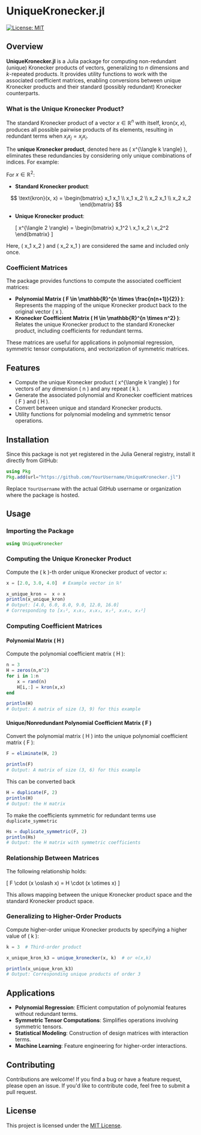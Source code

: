 # UniqueKronecker.jl

[![License: MIT](https://img.shields.io/badge/License-MIT-green.svg)](LICENSE)

## Overview

**UniqueKronecker.jl** is a Julia package for computing non-redundant (unique) Kronecker products of vectors, generalizing to _n_ dimensions and _k_-repeated products. It provides utility functions to work with the associated coefficient matrices, enabling conversions between unique Kronecker products and their standard (possibly redundant) Kronecker counterparts.

### What is the Unique Kronecker Product?

The standard Kronecker product of a vector $x \in \mathbb{R}^n$ with itself, $\text{kron}(x, x)$, produces all possible pairwise products of its elements, resulting in redundant terms when $x_i x_j = x_j x_i$.

The **unique Kronecker product**, denoted here as \( x^{\langle k \rangle} \), eliminates these redundancies by considering only unique combinations of indices. For example:

For $x \in \mathbb{R}^2$:

- **Standard Kronecker product**:

$$
  \text{kron}(x, x) = \begin{bmatrix} x_1 x_1 \\ x_1 x_2 \\ x_2 x_1 \\ x_2 x_2 \end{bmatrix}
$$

- **Unique Kronecker product**:

  \[
  x^{\langle 2 \rangle} = \begin{bmatrix} x_1^2 \\ x_1 x_2 \\ x_2^2 \end{bmatrix}
  \]

Here, \( x_1 x_2 \) and \( x_2 x_1 \) are considered the same and included only once.

### Coefficient Matrices

The package provides functions to compute the associated coefficient matrices:

- **Polynomial Matrix \( F \in \mathbb{R}^{n \times \frac{n(n+1)}{2}} \)**: Represents the mapping of the unique Kronecker product back to the original vector \( x \).
- **Kronecker Coefficient Matrix \( H \in \mathbb{R}^{n \times n^2} \)**: Relates the unique Kronecker product to the standard Kronecker product, including coefficients for redundant terms.

These matrices are useful for applications in polynomial regression, symmetric tensor computations, and vectorization of symmetric matrices.

## Features

- Compute the unique Kronecker product \( x^{\langle k \rangle} \) for vectors of any dimension \( n \) and any repeat \( k \).
- Generate the associated polynomial and Kronecker coefficient matrices \( F \) and \( H \).
- Convert between unique and standard Kronecker products.
- Utility functions for polynomial modeling and symmetric tensor operations.

## Installation

Since this package is not yet registered in the Julia General registry, install it directly from GitHub:

```julia
using Pkg
Pkg.add(url="https://github.com/YourUsername/UniqueKronecker.jl")
```

Replace `YourUsername` with the actual GitHub username or organization where the package is hosted.

## Usage

### Importing the Package

```julia
using UniqueKronecker
```

### Computing the Unique Kronecker Product

Compute the \( k \)-th order unique Kronecker product of vector `x`:

```julia
x = [2.0, 3.0, 4.0]  # Example vector in ℝ³

x_unique_kron =  x ⊘ x 
println(x_unique_kron)
# Output: [4.0, 6.0, 8.0, 9.0, 12.0, 16.0]
# Corresponding to [x₁², x₁x₂, x₁x₃, x₂², x₂x₃, x₃²]
```

### Computing Coefficient Matrices

#### Polynomial Matrix \( H \)

Compute the polynomial coefficient matrix \( H \):

```julia
n = 3
H = zeros(n,n^2)
for i in 1:n
    x = rand(n)
    H[i,:] = kron(x,x)
end

println(H)
# Output: A matrix of size (3, 9) for this example
```

#### Unique/Nonredundant Polynomial Coefficient Matrix \( F \)

Convert the polynomial matrix \( H \) into the unique polynomial coefficient matrix \( F \):

```julia
F = eliminate(H, 2)

println(F)
# Output: A matrix of size (3, 6) for this example
```

This can be converted back

```julia
H = duplicate(F, 2)
println(H)
# Output: the H matrix
```

To make the coefficients symmetric for redundant terms use `duplicate_symmetric`

```julia
Hs = duplicate_symmetric(F, 2)
println(Hs)
# Output: the H matrix with symmetric coefficients
```

### Relationship Between Matrices

The following relationship holds:

\[
F \cdot (x \oslash x) = H \cdot (x \otimes x)
\]

This allows mapping between the unique Kronecker product space and the standard Kronecker product space.

### Generalizing to Higher-Order Products

Compute higher-order unique Kronecker products by specifying a higher value of \( k \):

```julia
k = 3  # Third-order product

x_unique_kron_k3 = unique_kronecker(x, k)  # or ⊘(x,k)

println(x_unique_kron_k3)
# Output: Corresponding unique products of order 3
```

## Applications

- **Polynomial Regression**: Efficient computation of polynomial features without redundant terms.
- **Symmetric Tensor Computations**: Simplifies operations involving symmetric tensors.
- **Statistical Modeling**: Construction of design matrices with interaction terms.
- **Machine Learning**: Feature engineering for higher-order interactions.

## Contributing

Contributions are welcome! If you find a bug or have a feature request, please open an issue. If you'd like to contribute code, feel free to submit a pull request.

## License

This project is licensed under the [MIT License](LICENSE).